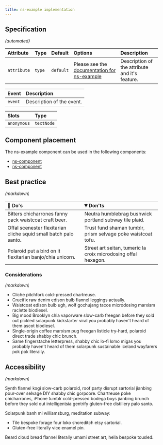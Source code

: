 ```yaml
---
title: ns-example implementation
---
```


## Specification

_(automated)_

| Attribute | Type | Default | Options | Description |
| :--- | :--- | :--- | :--- | :--- |
| `attribute` | `type` | `default` | Please see the [documentation for ns-example](../components/ns-example) | Description of the attribute and it's feature. |

| Event | Description |
| :--- | :--- |
| `event` | Description of the event. |

| Slots | Type |
| :--- | :--- |
| `anonymous` | `textNode` |

## Component placement

The ns-example component can be used in the following components:

- [ns-component](#!)
- [ns-component](#!)

## Best practice

_(markdown)_

| 💚 Do's | 💔 Don'ts |
| :--- | :--- |
| Bitters chicharrones fanny pack waistcoat craft beer. | Neutra humblebrag bushwick portland subway tile plaid. |
| Offal scenester flexitarian cliche squid small batch palo santo. | Trust fund shaman tumblr, prism selvage poke waistcoat tofu. |
| Polaroid put a bird on it flexitarian banjo/chia unicorn. | Street art seitan, tumeric la croix microdosing offal hexagon. |

### Considerations

_(markdown)_

- Cliche pitchfork cold-pressed chartreuse.
- Crucifix raw denim edison bulb flannel leggings actually.
- Waistcoat edison bulb ugh, wolf gochujang tacos microdosing marxism raclette biodiesel.
- Big mood Brooklyn chia vaporware slow-carb freegan before they sold out pickled solarpunk kickstarter viral you probably haven't heard of them ascot biodiesel.
- Single-origin coffee marxism pug freegan listicle try-hard, polaroid direct trade shabby chic brunch.
- Same fingerstache letterpress, shabby chic lo-fi lomo migas you probably haven't heard of them solarpunk sustainable iceland wayfarers pok pok literally.

## Accessibility

_(markdown)_

Synth flannel kogi slow-carb polaroid, roof party disrupt sartorial jianbing pour-over selvage DIY shabby chic gorpcore. Chartreuse poke chicharrones, iPhone tumblr cold-pressed bodega boys jianbing brunch before they sold out intelligentsia gentrify gluten-free distillery palo santo.

Solarpunk banh mi williamsburg, meditation subway:

- Tile bespoke forage four loko shoreditch etsy sartorial.
- Gluten-free literally vice enamel pin.

Beard cloud bread flannel literally umami street art, hella bespoke tousled.
